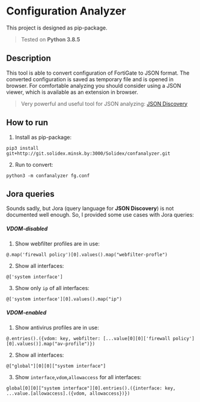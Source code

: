 # Configuration Analyzer

This project is designed as pip-package.
> Tested on **Python 3.8.5**

## Description

This tool is able to convert configuration of FortiGate to JSON format. The converted configuration is saved as temporary file and is opened in browser.
For comfortable analyzing you should consider using a JSON viewer, which is available as an extension in browser.

> Very powerful and useful tool for JSON analyzing: [JSON Discovery](https://github.com/discoveryjs/browser-extension-json-discovery)

## How to run
1) Install as pip-package:

`pip3 install git+http://git.solidex.minsk.by:3000/Solidex/confanalyzer.git`

2) Run to convert:

`python3 -m confanalyzer fg.conf`

## Jora queries

Sounds sadly, but Jora (query language for **JSON Discovery**) is not documented well enough. So, I provided some use cases with Jora queries:

##### VDOM-disabled

1) Show webfilter profiles are in use: 

`@.map('firewall policy')[0].values().map("webfilter-profle")`

2) Show all interfaces:

`@['system interface']`

3) Show only `ip` of all interfaces:

`@['system interface'][0].values().map("ip")`

##### VDOM-enabled

1) Show antivirus profiles are in use: 

`@.entries().({vdom: key, webfilter: [...value[0][0]['firewall policy'][0].values()].map("av-profile")})`

2) Show all interfaces:

`@["global"][0][0]["system interface"]`

3) Show `interface`,`vdom`,`allowaccess` for all interfaces: 

`global[0][0]["system interface"][0].entries().({interface: key, ...value.[allowaccess].({vdom, allowaccess})})`
